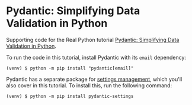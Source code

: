 # Pydantic: Simplifying Data Validation in Python

Supporting code for the Real Python tutorial [Pydantic: Simplifying Data Validation in Python](https://realpython.com/python-pydantic/). 

To run the code in this tutorial, install Pydantic with its `email` dependency:

```console
(venv) $ python -m pip install "pydantic[email]"
```

Pydantic has a separate package for [settings management](https://docs.pydantic.dev/latest/concepts/pydantic_settings/), which you'll also cover in this tutorial. To install this, run the following command:

```console
(venv) $ python -m pip install pydantic-settings
```
